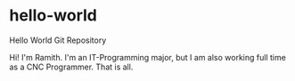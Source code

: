# hello-world
Hello World Git Repository

Hi! I'm Ramith. I'm an IT-Programming major, but I am also working full time as a CNC Programmer. That is all.

